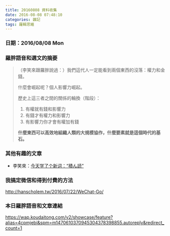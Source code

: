 ```yaml
---
title: 20160808 資料收集
date: 2016-08-08 07:48:10
categories: 雜記
tags: 羅輯思維
---
```


### 日期：2016/08/08 Mon

### 羅胖語音和選文的摘要

> （李笑來跟羅胖說過：）我們這代人一定能看到兩個東西的沒落：權力和金錢。
>
> 什麼會崛起呢？個人影響力崛起。
>
> 歷史上這三者之間的關係的輪換（階段）：
> 1. 有權就有錢和影響力
> 2. 有錢才有權力和影響力
> 3. 有影響力你才會有權加有錢
>
> **什麼東西可以高效地組織人類的大規模協作，什麼要素就是這個時代的基石。**


### 其他有趣的文章
- 李笑來：[今天学了个新词：“積ん読”](http://mp.weixin.qq.com/s?__biz=MzAxNzI4MTMwMw==&mid=2651630109&idx=1&sn=6f473a7d1404d27653597260aa5315e8#rd)


### 我搞定微信和得到付費的方法
http://hanscholem.tw/2016/07/22/WeChat-Go/


### 本日羅胖語音和文章連結
https://wap.koudaitong.com/v2/showcase/feature?alias=4cpmjebi&spm=m1470610370945304378398855.autoreply&redirect_count=1
